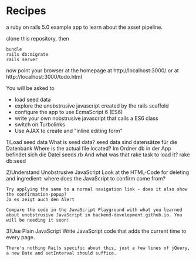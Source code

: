 Recipes
=======

a ruby on rails 5.0 example app
to learn about the asset pipeline.

clone this repository, then

    bundle
    rails db:migrate
    rails server

now point your browser at the homepage at http://localhost:3000/
or at http://localhost:3000/todo.html 

You will be asked to

* load seed data
* explore the unobstrusive javascript created by the rails scaffold
* configure the app to use EcmaScript 6 (ES6)
* write your own nobstrusive javascript that calls a ES6 class
* switch on Turbolinks
* Use AJAX to create and "inline editing form"


1)Load seed data
	What is seed data? 
		seed data sind datensätze für die Datenbank
	Where is the actual file located? 
		Im Ordner db in der App befindet sich die Datei seeds.rb
	And what was that rake task to load it?
		rake db:seed

2)Understand Unobstrusive JavaScript
	Look at the HTML-Code for deleting and ingredient: where does the JavaScript to confirm come from?

	Try applying the same to a normal navigation link - does it also show the confirmation-popup?
	Ja es zeigt auch den Alert

	Compare the code in the JavaScript Playground with what you learned about unobstrusive JavaScript in backend-development.github.io. You will be needing it soon!

3)Use Plain JavaScript
	Write JavaScript code that adds the current time to every page.

	There's nothing Rails specific about this, just a few lines of jQuery, a new Date and setInterval should suffice.
